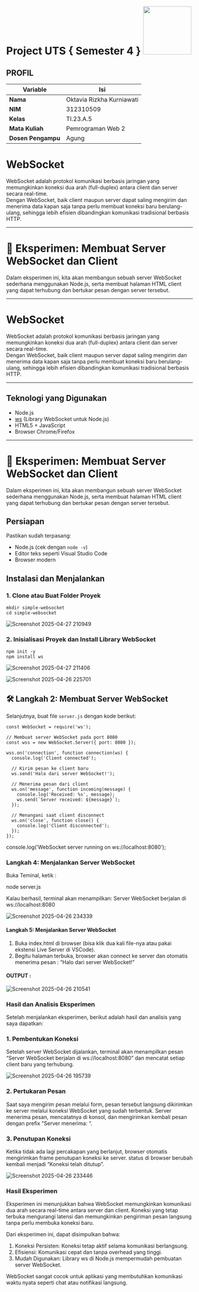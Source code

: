 # Project UTS { Semester 4 } <img src=https://i.pinimg.com/564x/fd/88/8c/fd888c43145aa84d5e3037082d470910.jpg width="130px">
## PROFIL
| Variable           |             Isi            |
| -------------------|----------------------------|
| **Nama**           |         Oktavia Rizkha Kurniawati       |
| **NIM**            |          312310509         |
| **Kelas**          |          TI.23.A.5         |
| **Mata Kuliah**    |     Pemrograman Web 2     |
| **Dosen Pengampu** | Agung  |

# WebSocket

WebSocket adalah protokol komunikasi berbasis jaringan yang memungkinkan koneksi dua arah (full-duplex) antara client dan server secara real-time.  
Dengan WebSocket, baik client maupun server dapat saling mengirim dan menerima data kapan saja tanpa perlu membuat koneksi baru berulang-ulang, sehingga lebih efisien dibandingkan komunikasi tradisional berbasis HTTP.

---

# 🚀 Eksperimen: Membuat Server WebSocket dan Client
Dalam eksperimen ini, kita akan membangun sebuah server WebSocket sederhana menggunakan Node.js, serta membuat halaman HTML client yang dapat terhubung dan bertukar pesan dengan server tersebut.

---

# WebSocket

WebSocket adalah protokol komunikasi berbasis jaringan yang memungkinkan koneksi dua arah (full-duplex) antara client dan server secara real-time.  
Dengan WebSocket, baik client maupun server dapat saling mengirim dan menerima data kapan saja tanpa perlu membuat koneksi baru berulang-ulang, sehingga lebih efisien dibandingkan komunikasi tradisional berbasis HTTP.

---

## Teknologi yang Digunakan
- Node.js
- [ws](https://github.com/websockets/ws) (Library WebSocket untuk Node.js)
- HTML5 + JavaScript
- Browser Chrome/Firefox

---

# 🚀 Eksperimen: Membuat Server WebSocket dan Client
Dalam eksperimen ini, kita akan membangun sebuah server WebSocket sederhana menggunakan Node.js, serta membuat halaman HTML client yang dapat terhubung dan bertukar pesan dengan server tersebut.

## Persiapan
Pastikan sudah terpasang:
- Node.js (cek dengan `node -v`)
- Editor teks seperti Visual Studio Code
- Browser modern


## Instalasi dan Menjalankan

### 1. Clone atau Buat Folder Proyek

```
mkdir simple-websocket
cd simple-websocket
```

![Screenshot 2025-04-27 210949](https://github.com/user-attachments/assets/998c4711-80f2-4f82-a4df-f27a5b3b407c)



### 2. Inisialisasi Proyek dan Install Library WebSocket

```
npm init -y
npm install ws
```


![Screenshot 2025-04-27 211406](https://github.com/user-attachments/assets/54998bcb-0834-4a87-ad7c-7233b66a3ce7)


![Screenshot 2025-04-26 225701](https://github.com/user-attachments/assets/da28ab40-a6d7-4ecd-9cf6-33054bcce04f)


## 🛠 Langkah 2: Membuat Server WebSocket

Selanjutnya, buat file `server.js` dengan kode berikut:

```
const WebSocket = require('ws');

// Membuat server WebSocket pada port 8080
const wss = new WebSocket.Server({ port: 8080 });

wss.on('connection', function connection(ws) {
  console.log('Client connected');

  // Kirim pesan ke client baru
  ws.send('Halo dari server WebSocket!');

  // Menerima pesan dari client
  ws.on('message', function incoming(message) {
    console.log('Received: %s', message);
    ws.send(`Server received: ${message}`);
  });

  // Menangani saat client disconnect
  ws.on('close', function close() {
    console.log('Client disconnected');
  });
});

```


console.log('WebSocket server running on ws://localhost:8080');

### Langkah 4: Menjalankan Server WebSocket
Buka Teminal, ketik :

node server.js

Kalau berhasil, terminal akan menampilkan:
Server WebSocket berjalan di ws://localhost:8080

![Screenshot 2025-04-26 234339](https://github.com/user-attachments/assets/3117c860-0915-4b42-9622-49f558ff9c34)


#### Langkah 5: Menjalankan Server WebSocket
1. Buka index.html di browser (bisa klik dua kali file-nya atau pakai ekstensi Live Server di VSCode).
2. Begitu halaman terbuka, browser akan connect ke server dan otomatis menerima pesan : “Halo dari server WebSocket!”

#### OUTPUT :

![Screenshot 2025-04-26 210541](https://github.com/user-attachments/assets/4bf944c4-3a91-4b4d-87da-beb74a430f2d)


### Hasil dan Analisis Eksperimen
Setelah menjalankan eksperimen, berikut adalah hasil dan analisis yang saya dapatkan:

### 1. Pembentukan Koneksi
Setelah server WebSocket dijalankan, terminal akan menampilkan pesan “Server WebSocket berjalan di ws://localhost:8080” dan mencatat setiap client baru yang terhubung.

![Screenshot 2025-04-26 195739](https://github.com/user-attachments/assets/96790281-8255-4216-ba52-99325365b415)


### 2. Pertukaran Pesan
Saat saya mengirim pesan melalui form, pesan tersebut langsung dikirimkan ke server melalui koneksi WebSocket yang sudah terbentuk. Server menerima pesan, mencatatnya di konsol, dan mengirimkan kembali pesan dengan prefix “Server menerima: “.
### 3. Penutupan Koneksi
Ketika tidak ada lagi percakapan yang berlanjut, browser otomatis mengirimkan frame penutupan koneksi ke server. status di browser berubah kembali menjadi “Koneksi telah ditutup”.

![Screenshot 2025-04-26 233446](https://github.com/user-attachments/assets/e56d67ff-00af-48e4-bc7e-fd295eda00d3)


### Hasil Eksperimen
Eksperimen ini menunjukkan bahwa WebSocket memungkinkan komunikasi dua arah secara real-time antara server dan client. Koneksi yang tetap terbuka mengurangi latensi dan memungkinkan pengiriman pesan langsung tanpa perlu membuka koneksi baru.

Dari eksperimen ini, dapat disimpulkan bahwa:
1. Koneksi Persisten: Koneksi tetap aktif selama komunikasi berlangsung.
2. Efisiensi: Komunikasi cepat dan tanpa overhead yang tinggi.
3. Mudah Digunakan: Library ws di Node.js mempermudah pembuatan server WebSocket.

WebSocket sangat cocok untuk aplikasi yang membutuhkan komunikasi waktu nyata seperti chat atau notifikasi langsung.
